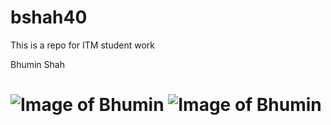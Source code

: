 # bshah40
This is a repo for ITM student work

Bhumin Shah <h1>

![Image of Bhumin](https://github.com/illinoistech-itm/bshah40/blob/master/2017-02-22%2022.40.33.png)
![Image of Bhumin](https://github.com/illinoistech-itm/bshah40/blob/master/2017-02-22%2022.40.33.png)
